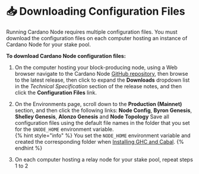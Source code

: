 # :inbox_tray: Downloading Configuration Files

Running Cardano Node requires multiple configuration files. You must download the configuration files on each computer hosting an instance of Cardano Node for your stake pool.

**To download Cardano Node configuration files:**

1. On the computer hosting your block-producing node, using a Web browser navigate to the Cardano Node [GitHub repository](https://github.com/input-output-hk/cardano-node), then browse to the latest release, then click to expand the **Downloads** dropdown list in the _Technical Specification_ section of the release notes, and then click the **Configuration Files** link.

2. On the Environments page, scroll down to the **Production (Mainnet)** section, and then click the following links: **Node Config**, **Byron Genesis**, **Shelley Genesis**, **Alonzo Genesis** and **Node Topology** Save all configuration files using the default file names in the folder that you set for the `$NODE_HOME` environment variable.  
{% hint style="info" %}
You set the `NODE_HOME` environment variable and created the corresponding folder when [Installing GHC and Cabal](../part-i-installation/installing-ghc-and-cabal.md).
{% endhint %}
<!-- Resource related to prior documentation:
https://ftp.gnu.org/old-gnu/Manuals/wget-1.8.1/html_chapter/wget_5.html
Notes:
to download configuration files for the `mainnet` cluster
`config`, `byronGenesis`, `shelleyGenesis`, `alonzoGenesis` and `topology` -->

3. On each computer hosting a relay node for your stake pool, repeat steps 1 to 2